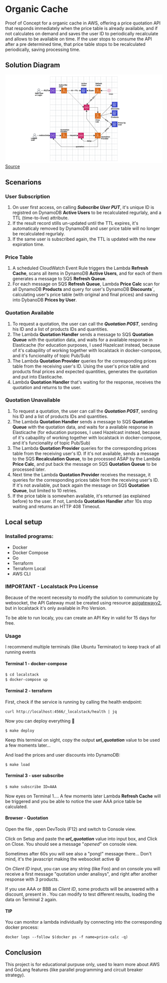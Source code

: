 # Organic Cache
Proof of Concept for a organic cache in AWS, offering a price quotation API that responds immediately when the price table is already available, and if not calculates on demand and saves the user ID to periodically recalculate and allows to be available on time.
If the user stops to consume the API after a pre determined time, that price table stops to be recalculated periodically, saving processing time.

## Solution Diagram
![Infrastructure Diagram](doc/diagram.png)
[Source](https://app.cloudcraft.co/view/c11241e7-f79b-42b3-b008-85ca557f501c?key=5618624e-2104-4aec-8a13-c1d94a20a96c)


## Scenarions
### User Subscription
1. On user first access, on calling ***Subscribe User PUT***, it's unique ID is registred on DynamoDB **Active Users** to be recalculated regurlaly, and a TTL (time-to-live) attribute.
1. If the result record stills un-updated until the TTL expires, it's automaticaly removed by DynamoDB and user price table will no longer be recalculated regurlaly.
1. If the same user is subscribed again, the TTL is updated with the new expiration time.

### Price Table
1. A scheduled CloudWatch Event Rule triggers the Lambda **Refresh Cache**, scans all items in DynamoDB **Active Users**, and for each of them generates a message to SQS **Refresh Queue**.
1. For each message on SQS **Refresh Queue**, Lambda **Price Calc** scan for all DynamoDB **Products** and query for user's DynamoDB **Discounts´**, calculating user's price table (with original and final prices) and saving into DybanoDB **Prices by User**. 

### Quotation Available
1. To request a quotation, the user can call the ***Quotation POST***, sending his ID and a list of products IDs and quantities. 
1. The Lambda **Quotation Handler** sends a message to SQS **Quotation Queue** with the quotation data, and waits for a available response in Elasticache (for education purposes, I used Hazelcast instead, because of it's cabapility of working together with localstack in docker-compose, and it's funcionality of topic Pub/Sub) 
1. The Lambda **Quotation Provider** queries for the corresponding prices table from the receiving user's ID. Using the user's price table and products final prices and expected quantities, generates the quotation and put into Elasticache.
1. Lambda **Quotation Handler** that's waiting for the response, receives the quotation and returns to the user.

### Quotation Unavailable
1. To request a quotation, the user can call the ***Quotation POST***, sending his ID and a list of products IDs and quantities. 
1. The Lambda **Quotation Handler** sends a message to SQS **Quotation Queue** with the quotation data, and waits for a available response in Elasticache (for education purposes, I used Hazelcast instead, because of it's cabapility of working together with localstack in docker-compose, and it's funcionality of topic Pub/Sub) 
1. The Lambda **Quotation Provider** queries for the corresponding prices table from the receiving user's ID. If it's not available, sends a message to the SQS **Recalculation Queue**, to be processed ASAP by the Lambda **Price Calc**, and put back the message on SQS **Quotation Queue** to be processed later.
1. Next time the Lambda **Quotation Provider** receives the message, it queries for the corresponding prices table from the receiving user's ID. If it's not available, put back again the message on SQS **Quotation Queue**, but limited to 10 retries.
1. If the price table is somewhen available, it's returned (as explained before) to the user. If not, Lambda **Quotation Handler** after 10s stop waiting and returns an HTTP 408 Timeout. 


## Local setup
### Installed programs:
- Docker
- Docker Compose
- Go
- Terraform
- Terraform Local
- AWS CLI

### IMPORTANT - Localstack Pro License

Because of the recent necessity to modify the solution to communicate by websocket, the API Gateway must be created using resource [apigatewayv2](https://registry.terraform.io/providers/hashicorp/aws/latest/docs/resources/apigatewayv2_api), but in localstack it's only available in Pro Version.

To be able to run localy, you can create an API Key in [](https://app.localstack.cloud/) valid for 15 days for free.


### Usage
I recommend multiple terminals (like Ubuntu Terminator) to keep track of all running events

#### Terminal 1 - docker-compose
```
$ cd localstack
$ docker-compose up
```

#### Terminal 2 - terraform

First, check if the service is running by calling the health endpoint:
```
curl http://localhost:4566/_localstack/health | jq
```

Now you can deploy everything :metal:
```
$ make deploy
```
Keep this terminal on sight, copy the output ***url_quotation*** value to be used a few moments later... 

And load the prices and user discounts into DynamoDB:
```
$ make load
```

#### Terminal 3 - user subscribe
```
$ make subscribe ID=AAA
```
Now eyes on Terminal 1.... A few moments later Lambda **Refresh Cache** will be triggered and you be able to notice the user AAA price table be calculated.

#### Browser - Quotation

Open the file [](doc/index.html), open DevTools (F12) and switch to Console view.

Click on Setup and paste the ***url_quotation*** value into input box, and Click on Close. You should see a message "*opened*" on console view.

Sometimes after 60s you will see also a "pong!" message there... Don't mind, it's the javascript making the websocket active :smile:

On *Client ID* input, you can use any string (like Foo) and on console you will receive a first message "quotation under analisys", and right after another response with 3 products.

If you use AAA or BBB as *Client ID*, some products will be answered with a discount, present in [](localstack/dynamodb_user_discounts.json). You can modify to test different results, loading the data on Terminal 2 again.


#### TIP
You can monitor a lambda individually by connecting into the corresponding docker process:
```
docker logs --follow $(docker ps -f name=price-calc -q)
```

## Conclusion
This project is for educational purpuse only, used to learn more about AWS and GoLang features (like parallel programming and circuit breaker strategy).
